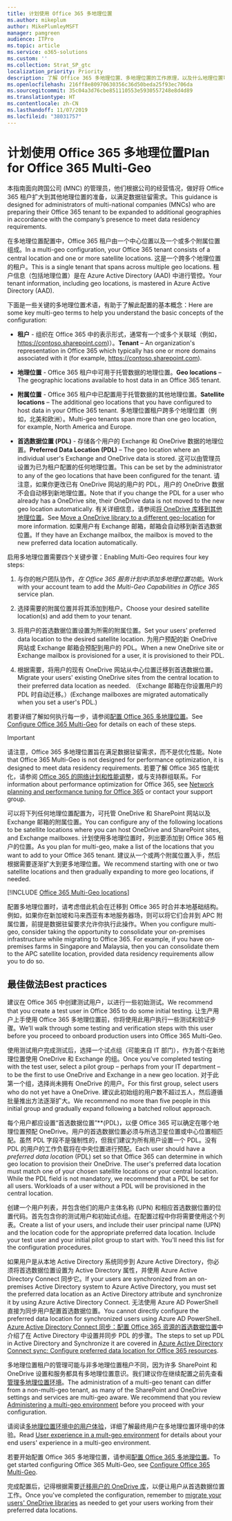 ```yaml
---
title: 计划使用 Office 365 多地理位置
ms.author: mikeplum
author: MikePlumleyMSFT
manager: pamgreen
audience: ITPro
ms.topic: article
ms.service: o365-solutions
ms.custom: ''
ms.collection: Strat_SP_gtc
localization_priority: Priority
description: 了解 Office 365 多地理位置、多地理位置的工作原理，以及什么地理位置可用于数据存储。
ms.openlocfilehash: 216ff8e80970630356c36d50beda25f93ec706da
ms.sourcegitcommit: 35c04a3d76cbe851110553e5930557248e8d4d89
ms.translationtype: HT
ms.contentlocale: zh-CN
ms.lasthandoff: 11/07/2019
ms.locfileid: "38031757"
---
```

# <a name="plan-for-office-365-multi-geo"></a><span data-ttu-id="517e8-103">计划使用 Office 365 多地理位置</span><span class="sxs-lookup"><span data-stu-id="517e8-103">Plan for Office 365 Multi-Geo</span></span>

<span data-ttu-id="517e8-104">本指南面向跨国公司 (MNC) 的管理员，他们根据公司的经营情况，做好将 Office 365 租户扩大到其他地理位置的准备，以满足数据驻留需求。</span><span class="sxs-lookup"><span data-stu-id="517e8-104">This guidance is designed for administrators of multi-national companies (MNCs) who are preparing their Office 365 tenant to be expanded to additional geographies in accordance with the company’s presence to meet data residency requirements.</span></span>

<span data-ttu-id="517e8-105">在多地理位置配置中，Office 365 租户由一个中心位置以及一个或多个附属位置组成。</span><span class="sxs-lookup"><span data-stu-id="517e8-105">In a multi-geo configuration, your Office 365 tenant consists of a central location and one or more satellite locations.</span></span> <span data-ttu-id="517e8-106">这是一个跨多个地理位置的租户。</span><span class="sxs-lookup"><span data-stu-id="517e8-106">This is a single tenant that spans across multiple geo locations.</span></span> <span data-ttu-id="517e8-107">租户信息（包括地理位置）是在 Azure Active Directory (AAD) 中进行管控。</span><span class="sxs-lookup"><span data-stu-id="517e8-107">Your tenant information, including geo locations, is mastered in Azure Active Directory (AAD).</span></span>

<span data-ttu-id="517e8-108">下面是一些关键的多地理位置术语，有助于了解此配置的基本概念：</span><span class="sxs-lookup"><span data-stu-id="517e8-108">Here are some key multi-geo terms to help you understand the basic concepts of the configuration:</span></span>

-   <span data-ttu-id="517e8-109">**租户** - 组织在 Office 365 中的表示形式，通常有一个或多个关联域（例如，https://contoso.sharepoint.com)）。</span><span class="sxs-lookup"><span data-stu-id="517e8-109">**Tenant** – An organization's representation in Office 365 which typically has one or more domains associated with it (for example, https://contoso.sharepoint.com).</span></span> 

-   <span data-ttu-id="517e8-110">**地理位置** - Office 365 租户中可用于托管数据的地理位置。</span><span class="sxs-lookup"><span data-stu-id="517e8-110">**Geo locations** – The geographic locations available to host data in an Office 365 tenant.</span></span>

-   <span data-ttu-id="517e8-111">**附属位置** - Office 365 租户中已配置用于托管数据的其他地理位置。</span><span class="sxs-lookup"><span data-stu-id="517e8-111">**Satellite locations** – The additional geo locations that you have configured to host data in your Office 365 tenant.</span></span> <span data-ttu-id="517e8-112">多地理位置租户跨多个地理位置（例如，北美和欧洲）。</span><span class="sxs-lookup"><span data-stu-id="517e8-112">Multi-geo tenants span more than one geo location, for example, North America and Europe.</span></span>

-   <span data-ttu-id="517e8-113">**首选数据位置 (PDL)** - 存储各个用户的 Exchange 和 OneDrive 数据的地理位置。</span><span class="sxs-lookup"><span data-stu-id="517e8-113">**Preferred Data Location (PDL)** – The geo location where an individual user's Exchange and OneDrive data is stored.</span></span> <span data-ttu-id="517e8-114">这可以由管理员设置为已为租户配置的任何地理位置。</span><span class="sxs-lookup"><span data-stu-id="517e8-114">This can be set by the administrator to any of the geo locations that have been configured for the tenant.</span></span> <span data-ttu-id="517e8-115">请注意，如果你更改已有 OneDrive 网站的用户的 PDL，用户的 OneDrive 数据不会自动移到新地理位置。</span><span class="sxs-lookup"><span data-stu-id="517e8-115">Note that if you change the PDL for a user who already has a OneDrive site, their OneDrive data is not moved to the new geo location automatically.</span></span> <span data-ttu-id="517e8-116">有关详细信息，请参阅[将 OneDrive 库移到其他地理位置](move-onedrive-between-geo-locations.md)。</span><span class="sxs-lookup"><span data-stu-id="517e8-116">See [Move a OneDrive library to a different geo-location](move-onedrive-between-geo-locations.md) for more information.</span></span> <span data-ttu-id="517e8-117">如果用户有 Exchange 邮箱，邮箱会自动移到新首选数据位置。</span><span class="sxs-lookup"><span data-stu-id="517e8-117">If they have an Exchange mailbox, the mailbox is moved to the new preferred data location automatically.</span></span>

<span data-ttu-id="517e8-118">启用多地理位置需要四个关键步骤：</span><span class="sxs-lookup"><span data-stu-id="517e8-118">Enabling Multi-Geo requires four key steps:</span></span>

1.  <span data-ttu-id="517e8-119">与你的帐户团队协作，_在 Office 365 服务计划中添加多地理位置功能_。</span><span class="sxs-lookup"><span data-stu-id="517e8-119">Work with your account team to add the _Multi-Geo Capabilities in Office 365_ service plan.</span></span>

2.  <span data-ttu-id="517e8-120">选择需要的附属位置并将其添加到租户。</span><span class="sxs-lookup"><span data-stu-id="517e8-120">Choose your desired satellite location(s) and add them to your tenant.</span></span>

3.  <span data-ttu-id="517e8-121">将用户的首选数据位置设置为所需的附属位置。</span><span class="sxs-lookup"><span data-stu-id="517e8-121">Set your users' preferred data location to the desired satellite location.</span></span> <span data-ttu-id="517e8-122">为用户预配的新 OneDrive 网站或 Exchange 邮箱会预配到用户的 PDL。</span><span class="sxs-lookup"><span data-stu-id="517e8-122">When a new OneDrive site or Exchange mailbox is provisioned for a user, it is provisioned to their PDL.</span></span>

4.  <span data-ttu-id="517e8-123">根据需要，将用户的现有 OneDrive 网站从中心位置迁移到首选数据位置。</span><span class="sxs-lookup"><span data-stu-id="517e8-123">Migrate your users' existing OneDrive sites from the central location to their preferred data location as needed.</span></span> <span data-ttu-id="517e8-124">（Exchange 邮箱在你设置用户的 PDL 时自动迁移。）</span><span class="sxs-lookup"><span data-stu-id="517e8-124">(Exchange mailboxes are migrated automatically when you set a user's PDL.)</span></span>

<span data-ttu-id="517e8-125">若要详细了解如何执行每一步，请参阅[配置 Office 365 多地理位置](multi-geo-tenant-configuration.md)。</span><span class="sxs-lookup"><span data-stu-id="517e8-125">See [Configure Office 365 Multi-Geo](multi-geo-tenant-configuration.md) for details on each of these steps.</span></span>

> [!IMPORTANT]
> <span data-ttu-id="517e8-126">请注意，Office 365 多地理位置旨在满足数据驻留需求，而不是优化性能。</span><span class="sxs-lookup"><span data-stu-id="517e8-126">Note that Office 365 Multi-Geo is not designed for performance optimization, it is designed to meet data residency requirements.</span></span> <span data-ttu-id="517e8-127">若要了解 Office 365 性能优化，请参阅 [Office 365 的网络计划和性能调整](https://support.office.com/article/e5f1228c-da3c-4654-bf16-d163daee8848)，或与支持群组联系。</span><span class="sxs-lookup"><span data-stu-id="517e8-127">For information about performance optimization for Office 365, see [Network planning and performance tuning for Office 365](https://support.office.com/article/e5f1228c-da3c-4654-bf16-d163daee8848) or contact your support group.</span></span>

<span data-ttu-id="517e8-128">可以将下列任何地理位置配置为，可托管 OneDrive 和 SharePoint 网站以及 Exchange 邮箱的附属位置。</span><span class="sxs-lookup"><span data-stu-id="517e8-128">You can configure any of the following locations to be satellite locations where you can host OneDrive and SharePoint sites, and Exchange mailboxes.</span></span> <span data-ttu-id="517e8-129">计划使用多地理位置时，列出要添加到 Office 365 租户的位置。</span><span class="sxs-lookup"><span data-stu-id="517e8-129">As you plan for multi-geo, make a list of the locations that you want to add to your Office 365 tenant.</span></span> <span data-ttu-id="517e8-130">建议从一个或两个附属位置入手，然后根据需要逐渐扩大到更多地理位置。</span><span class="sxs-lookup"><span data-stu-id="517e8-130">We recommend starting with one or two satellite locations and then gradually expanding to more geo locations, if needed.</span></span>

[!INCLUDE [Office 365 Multi-Geo locations](includes/office-365-multi-geo-locations.md)]

<span data-ttu-id="517e8-p108">配置多地理位置时，请考虑借此机会在迁移到 Office 365 时合并本地基础结构。例如，如果你在新加坡和马来西亚有本地服务器场，则可以将它们合并到 APC 附属位置，前提是数据驻留要求允许你执行此操作。</span><span class="sxs-lookup"><span data-stu-id="517e8-p108">When you configure multi-geo, consider taking the opportunity to consolidate your on-premises infrastructure while migrating to Office 365. For example, if you have on-premises farms in Singapore and Malaysia, then you can consolidate them to the APC satellite location, provided data residency requirements allow you to do so.</span></span>

## <a name="best-practices"></a><span data-ttu-id="517e8-133">最佳做法</span><span class="sxs-lookup"><span data-stu-id="517e8-133">Best practices</span></span>

<span data-ttu-id="517e8-134">建议在 Office 365 中创建测试用户，以进行一些初始测试。</span><span class="sxs-lookup"><span data-stu-id="517e8-134">We recommend that you create a test user in Office 365 to do some initial testing.</span></span> <span data-ttu-id="517e8-135">让生产用户上手使用 Office 365 多地理位置前，你将使用此用户执行一些测试和验证步骤。</span><span class="sxs-lookup"><span data-stu-id="517e8-135">We’ll walk through some testing and verification steps with this user before you proceed to onboard production users into Office 365 Multi-Geo.</span></span>

<span data-ttu-id="517e8-136">使用测试用户完成测试后，选择一个试点组（可能来自 IT 部门），作为首个在新地理位置使用 OneDrive 和 Exchange 的组。</span><span class="sxs-lookup"><span data-stu-id="517e8-136">Once you’ve completed testing with the test user, select a pilot group – perhaps from your IT department – to be the first to use OneDrive and Exchange in a new geo location.</span></span> <span data-ttu-id="517e8-137">对于此第一个组，选择尚未拥有 OneDrive 的用户。</span><span class="sxs-lookup"><span data-stu-id="517e8-137">For this first group, select users who do not yet have a OneDrive.</span></span> <span data-ttu-id="517e8-138">建议此初始组的用户数不超过五人，然后遵循批量推出方法逐渐扩大。</span><span class="sxs-lookup"><span data-stu-id="517e8-138">We recommend no more than five people in this initial group and gradually expand following a batched rollout approach.</span></span>

<span data-ttu-id="517e8-p111">每个用户都应设置“首选数据位置”\*\*(PDL)，以便 Office 365 可以确定在哪个地理位置预配 OneDrive。用户的首选数据位置必须与所选卫星位置或中心位置相匹配。虽然 PDL 字段不是强制性的，但我们建议为所有用户设置一个 PDL。没有 PDL 的用户的工作负载将在中央位置进行预配。</span><span class="sxs-lookup"><span data-stu-id="517e8-p111">Each user should have a *preferred data location* (PDL) set so that Office 365 can determine in which geo location to provision their OneDrive. The user's preferred data location must match one of your chosen satellite locations or your central location. While the PDL field is not mandatory, we recommend that a PDL be set for all users. Workloads of a user without a PDL will be provisioned in the central location.</span></span>

<span data-ttu-id="517e8-p112">创建一个用户列表，并包含他们的用户主体名称 (UPN) 和相应首选数据位置的位置代码。首先包含你的测试用户和初始试点组。在配置过程中你将需要使用这个列表。</span><span class="sxs-lookup"><span data-stu-id="517e8-p112">Create a list of your users, and include their user principal name (UPN) and the location code for the appropriate preferred data location. Include your test user and your initial pilot group to start with. You'll need this list for the configuration procedures.</span></span>

<span data-ttu-id="517e8-146">如果用户是从本地 Active Directory 系统同步到 Azure Active Directory，你必须将首选数据位置设置为 Active Directory 属性，并使用 Azure Active Directory Connect 同步它。</span><span class="sxs-lookup"><span data-stu-id="517e8-146">If your users are synchronized from an on-premises Active Directory system to Azure Active Directory, you must set the preferred data location as an Active Directory attribute and synchronize it by using Azure Active Directory Connect.</span></span> <span data-ttu-id="517e8-147">无法使用 Azure AD PowerShell 直接为同步用户配置首选数据位置。</span><span class="sxs-lookup"><span data-stu-id="517e8-147">You cannot directly configure the preferred data location for synchronized users using Azure AD PowerShell.</span></span> <span data-ttu-id="517e8-148">[Azure Active Directory Connect 同步：配置 Office 365 资源的首选数据位置](https://docs.microsoft.com/azure/active-directory/connect/active-directory-aadconnectsync-feature-preferreddatalocation)中介绍了在 Active Directory 中设置并同步 PDL 的步骤。</span><span class="sxs-lookup"><span data-stu-id="517e8-148">The steps to set up PDL in Active Directory and Synchronize it are covered in [Azure Active Directory Connect sync: Configure preferred data location for Office 365 resources](https://docs.microsoft.com/azure/active-directory/connect/active-directory-aadconnectsync-feature-preferreddatalocation).</span></span>

<span data-ttu-id="517e8-p114">多地理位置租户的管理可能与非多地理位置租户不同，因为许多 SharePoint 和 OneDrive 设置和服务都具有多地理位置意识。我们建议你在继续配置之前先查看[管理多地理位置环境](administering-a-multi-geo-environment.md)。</span><span class="sxs-lookup"><span data-stu-id="517e8-p114">The administration of a multi-geo tenant can differ from a non-multi-geo tenant, as many of the SharePoint and OneDrive settings and services are multi-geo aware. We recommend that you review [Administering a multi-geo environment](administering-a-multi-geo-environment.md) before you proceed with your configuration.</span></span>

<span data-ttu-id="517e8-151">请阅读[多地理位置环境中的用户体验](multi-geo-user-experience.md)，详细了解最终用户在多地理位置环境中的体验。</span><span class="sxs-lookup"><span data-stu-id="517e8-151">Read [User experience in a mult-geo environment](multi-geo-user-experience.md) for details about your end users' experience in a multi-geo environment.</span></span>

<span data-ttu-id="517e8-152">若要开始配置 Office 365 多地理位置，请参阅[配置 Office 365 多地理位置](multi-geo-tenant-configuration.md)。</span><span class="sxs-lookup"><span data-stu-id="517e8-152">To get started configuring Office 365 Multi-Geo, see [Configure Office 365 Multi-Geo](multi-geo-tenant-configuration.md).</span></span>

<span data-ttu-id="517e8-153">完成配置后，记得根据需要[迁移用户的 OneDrive 库](move-onedrive-between-geo-locations.md)，以便让用户从首选数据位置工作。</span><span class="sxs-lookup"><span data-stu-id="517e8-153">Once you've completed the configuration, remember to [migrate your users' OneDrive libraries](move-onedrive-between-geo-locations.md) as needed to get your users working from their preferred data locations.</span></span>
